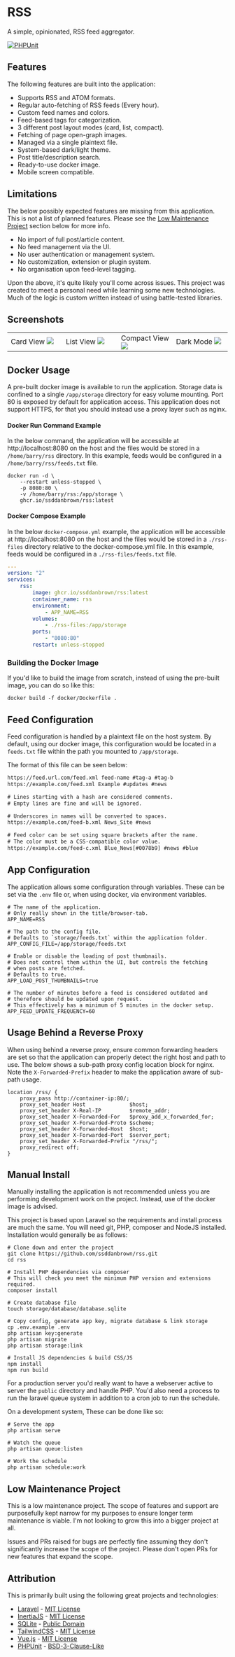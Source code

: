 # RSS

A simple, opinionated, RSS feed aggregator.

[![PHPUnit](https://github.com/ssddanbrown/rss/actions/workflows/phpunit.yml/badge.svg?branch=main)](https://github.com/ssddanbrown/rss/actions/workflows/phpunit.yml)

## Features

The following features are built into the application:

- Supports RSS and ATOM formats.
- Regular auto-fetching of RSS feeds (Every hour).
- Custom feed names and colors.
- Feed-based tags for categorization.
- 3 different post layout modes (card, list, compact).
- Fetching of page open-graph images.
- Managed via a single plaintext file.
- System-based dark/light theme.
- Post title/description search.
- Ready-to-use docker image.
- Mobile screen compatible.

## Limitations

The below possibly expected features are missing from this application.
This is not a list of planned features. Please see the [Low Maintenance Project](#low-maintenance-project) section below for more info.

- No import of full post/article content.
- No feed management via the UI.
- No user authentication or management system.
- No customization, extension or plugin system.
- No organisation upon feed-level tagging.

Upon the above, it's quite likely you'll come across issues. This project was created to meet a personal need while learning some new technologies. Much of the logic is custom written instead of using battle-tested libraries. 

## Screenshots


<table>
	<tbody>
		<tr>
			<td width="25%">
				Card View
				<img src="https://github.com/ssddanbrown/rss/raw/main/.github/screenshots/card-view.png">
			</td>
			<td width="25%">
				List View
				<img src="https://github.com/ssddanbrown/rss/raw/main/.github/screenshots/list-view.png">
			</td>
			<td width="25%">
				Compact View
				<img src="https://github.com/ssddanbrown/rss/raw/main/.github/screenshots/compact-view.png">
			</td>
			<td width="25%">
				Dark Mode
				<img src="https://github.com/ssddanbrown/rss/raw/main/.github/screenshots/dark-mode.png">
			</td>
		</tr>
	</tbody>
</table>


## Docker Usage

A pre-built docker image is available to run the application. 
Storage data is confined to a single `/app/storage` directory for easy volume mounting.
Port 80 is exposed by default for application access. This application does not support HTTPS, for that you should instead use a proxy layer such as nginx.

#### Docker Run Command Example

In the below command, the application will be accessible at http://localhost:8080 on the host and the files would be stored in a `/home/barry/rss` directory. In this example, feeds would be configured in a `/home/barry/rss/feeds.txt` file.

```shell
docker run -d \
    --restart unless-stopped \
    -p 8080:80 \
    -v /home/barry/rss:/app/storage \
    ghcr.io/ssddanbrown/rss:latest  
```

#### Docker Compose Example

In the below `docker-compose.yml` example, the application will be accessible at http://localhost:8080 on the host and the files would be stored in a `./rss-files` directory relative to the docker-compose.yml file. In this example, feeds would be configured in a `./rss-files/feeds.txt` file.

```yml
---
version: "2"
services:
    rss:
        image: ghcr.io/ssddanbrown/rss:latest
        container_name: rss
        environment:
            - APP_NAME=RSS
        volumes:
            - ./rss-files:/app/storage
        ports:
            - "8080:80"
        restart: unless-stopped
```


### Building the Docker Image

If you'd like to build the image from scratch, instead of using the pre-built image, you can do so like this:

```shell
docker build -f docker/Dockerfile .
```

## Feed Configuration

Feed configuration is handled by a plaintext file on the host system.
By default, using our docker image, this configuration would be located in a `feeds.txt` file within the path you mounted to `/app/storage`.

The format of this file can be seen below:

```txt
https://feed.url.com/feed.xml feed-name #tag-a #tag-b
https://example.com/feed.xml Example #updates #news

# Lines starting with a hash are considered comments.
# Empty lines are fine and will be ignored.

# Underscores in names will be converted to spaces.
https://example.com/feed-b.xml News_Site #news

# Feed color can be set using square brackets after the name.
# The color must be a CSS-compatible color value.
https://example.com/feed-c.xml Blue_News[#0078b9] #news #blue
```

## App Configuration

The application allows some configuration through variables.
These can be set via the `.env` file or, when using docker, via environment variables.

```shell
# The name of the application.
# Only really shown in the title/browser-tab.
APP_NAME=RSS

# The path to the config file.
# Defaults to `storage/feeds.txt` within the application folder.
APP_CONFIG_FILE=/app/storage/feeds.txt

# Enable or disable the loading of post thumbnails.
# Does not control them within the UI, but controls the fetching
# when posts are fetched.
# Defaults to true.
APP_LOAD_POST_THUMBNAILS=true

# The number of minutes before a feed is considered outdated and
# therefore should be updated upon request.
# This effectively has a minimum of 5 minutes in the docker setup.
APP_FEED_UPDATE_FREQUENCY=60
```

## Usage Behind a Reverse Proxy

When using behind a reverse proxy, ensure common forwarding headers are set so that the application can properly detect the right host and path to use.
The below shows a sub-path proxy config location block for nginx. Note the `X-Forwarded-Prefix` header to make the application aware of sub-path usage.

```nginx
location /rss/ {
    proxy_pass http://container-ip:80/;
    proxy_set_header Host              $host;
    proxy_set_header X-Real-IP         $remote_addr;
    proxy_set_header X-Forwarded-For   $proxy_add_x_forwarded_for;
    proxy_set_header X-Forwarded-Proto $scheme;
    proxy_set_header X-Forwarded-Host  $host;
    proxy_set_header X-Forwarded-Port  $server_port;
    proxy_set_header X-Forwarded-Prefix "/rss/";
    proxy_redirect off;
}
```

## Manual Install

Manually installing the application is not recommended unless you are performing development work on the project.
Instead, use of the docker image is advised.

This project is based upon Laravel so the requirements and install process are much the same.
You will need git, PHP, composer and NodeJS installed. Installation would generally be as follows:

```shell
# Clone down and enter the project
git clone https://github.com/ssddanbrown/rss.git
cd rss

# Install PHP dependencies via composer
# This will check you meet the minimum PHP version and extensions required.
composer install

# Create database file
touch storage/database/database.sqlite

# Copy config, generate app key, migrate database & link storage
cp .env.example .env
php artisan key:generate
php artisan migrate
php artisan storage:link

# Install JS dependencies & build CSS/JS
npm install
npm run build
```

For a production server you'd really want to have a webserver active to server the `public` directory and handle PHP.
You'd also need a process to run the laravel queue system in addition to a cron job to run the schedule.

On a development system, These can be done like so:

```shell
# Serve the app
php artisan serve

# Watch the queue
php artisan queue:listen

# Work the schedule
php artisan schedule:work
```

## Low Maintenance Project

This is a low maintenance project. The scope of features and support are purposefully kept narrow for my purposes to ensure longer term maintenance is viable. I'm not looking to grow this into a bigger project at all.

Issues and PRs raised for bugs are perfectly fine assuming they don't significantly increase the scope of the project. Please don't open PRs for new features that expand the scope.

## Attribution

This is primarily built using the following great projects and technologies:

- [Laravel](https://laravel.com/) - [MIT License](https://github.com/laravel/framework/blob/9.x/LICENSE.md)
- [InertiaJS](https://inertiajs.com/) - [MIT License](https://github.com/inertiajs/inertia/blob/master/LICENSE)
- [SQLite](https://www.sqlite.org/index.html) - [Public Domain](https://www.sqlite.org/copyright.html)
- [TailwindCSS](https://tailwindcss.com/) - [MIT License](https://github.com/tailwindlabs/tailwindcss/blob/master/LICENSE)
- [Vue.js](https://vuejs.org/) - [MIT License](https://github.com/vuejs/vue/blob/main/LICENSE)
- [PHPUnit](https://phpunit.de/) - [BSD-3-Clause-Like](https://github.com/sebastianbergmann/phpunit/blob/main/LICENSE)
